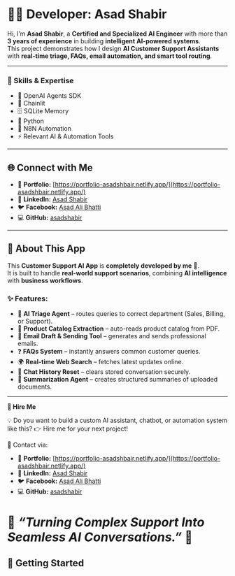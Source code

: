 # 👨‍💻 Developer: **Asad Shabir**  

Hi, I’m **Asad Shabir**, a **Certified and Specialized AI Engineer** with more than **3 years of experience** in building **intelligent AI-powered systems**.  
This project demonstrates how I design **AI Customer Support Assistants** with **real-time triage, FAQs, email automation, and smart tool routing**.  

---
### 🌟 Skills & Expertise  
- 🤖 OpenAI Agents SDK  
- 🔗 Chainlit  
- 🗄️ SQLite Memory  
- 🐍 Python  
- 🔄 N8N Automation  
- ⚡ Relevant AI & Automation Tools  

---

## 🌐 Connect with Me  

- 📂 **Portfolio:** [https://portfolio-asadshbair.netlify.app/](https://portfolio-asadshbair.netlify.app/)  
- 💼 **LinkedIn:** [Asad Shabir](https://www.linkedin.com/in/asad-shabir-programmer110/)  
- 🐦 **Facebook:** [Asad Ali Bhatti](https://www.facebook.com/Asadalibhatti110)  
- 💻 **GitHub:** [asadshabir](https://github.com/asadshabir)  

---

## 📌 About This App  
This **Customer Support AI App** is **completely developed by me** 💯.  
It is built to handle **real-world support scenarios**, combining **AI intelligence** with **business workflows**.  

### ✨ Features:  
- 🤖 **AI Triage Agent** – routes queries to correct department (Sales, Billing, or Support).  
- 📄 **Product Catalog Extraction** – auto-reads product catalog from PDF.  
- 📧 **Email Draft & Sending Tool** – generates and sends professional emails.  
- ❓ **FAQs System** – instantly answers common customer queries.  
- 🌍 **Real-time Web Search** – fetches latest updates online.  
- 🧹 **Chat History Reset** – clears stored conversation securely.  
- 📑 **Summarization Agent** – creates structured summaries of uploaded documents.  

---


**🤝 Hire Me**

💡 Do you want to build a custom AI assistant, chatbot, or automation system like this?
👉 Hire me for your next project!

📩 Contact via:
- 📂 **Portfolio:** [https://portfolio-asadshbair.netlify.app/](https://portfolio-asadshbair.netlify.app/)  
- 💼 **LinkedIn:** [Asad Shabir](https://www.linkedin.com/in/asad-shabir-programmer110/)  
- 🐦 **Facebook:** [Asad Ali Bhatti](https://www.facebook.com/Asadalibhatti110)  
- 💻 **GitHub:** [asadshabir](https://github.com/asadshabir)  

# 🌟 *“Turning Complex Support Into Seamless AI Conversations.”* 🌟

## 🚀 Getting Started  


